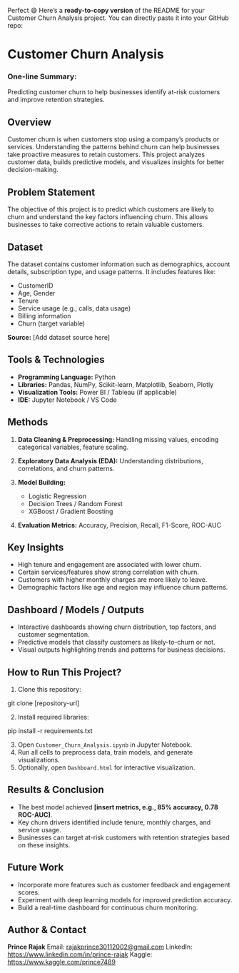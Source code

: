 Perfect 😄 Here’s a **ready-to-copy version** of the README for your Customer Churn Analysis project. You can directly paste it into your GitHub repo:

# **Customer Churn Analysis**

### **One-line Summary:**

Predicting customer churn to help businesses identify at-risk customers and improve retention strategies.

## **Overview**

Customer churn is when customers stop using a company’s products or services. Understanding the patterns behind churn can help businesses take proactive measures to retain customers. This project analyzes customer data, builds predictive models, and visualizes insights for better decision-making.

## **Problem Statement**

The objective of this project is to predict which customers are likely to churn and understand the key factors influencing churn. This allows businesses to take corrective actions to retain valuable customers.

## **Dataset**

The dataset contains customer information such as demographics, account details, subscription type, and usage patterns. It includes features like:

* CustomerID
* Age, Gender
* Tenure
* Service usage (e.g., calls, data usage)
* Billing information
* Churn (target variable)

**Source:** \[Add dataset source here]

## **Tools & Technologies**

* **Programming Language:** Python
* **Libraries:** Pandas, NumPy, Scikit-learn, Matplotlib, Seaborn, Plotly
* **Visualization Tools:** Power BI / Tableau (if applicable)
* **IDE:** Jupyter Notebook / VS Code

## **Methods**

1. **Data Cleaning & Preprocessing:** Handling missing values, encoding categorical variables, feature scaling.
2. **Exploratory Data Analysis (EDA):** Understanding distributions, correlations, and churn patterns.
3. **Model Building:**

   * Logistic Regression
   * Decision Trees / Random Forest
   * XGBoost / Gradient Boosting
4. **Evaluation Metrics:** Accuracy, Precision, Recall, F1-Score, ROC-AUC

## **Key Insights**

* High tenure and engagement are associated with lower churn.
* Certain services/features show strong correlation with churn.
* Customers with higher monthly charges are more likely to leave.
* Demographic factors like age and region may influence churn patterns.

## **Dashboard / Models / Outputs**

* Interactive dashboards showing churn distribution, top factors, and customer segmentation.
* Predictive models that classify customers as likely-to-churn or not.
* Visual outputs highlighting trends and patterns for business decisions.

## **How to Run This Project?**

1. Clone this repository:

git clone [repository-url]

2. Install required libraries:

pip install -r requirements.txt

3. Open `Customer_Churn_Analysis.ipynb` in Jupyter Notebook.
4. Run all cells to preprocess data, train models, and generate visualizations.
5. Optionally, open `Dashboard.html` for interactive visualization.

## **Results & Conclusion**

* The best model achieved **\[insert metrics, e.g., 85% accuracy, 0.78 ROC-AUC]**.
* Key churn drivers identified include tenure, monthly charges, and service usage.
* Businesses can target at-risk customers with retention strategies based on these insights.

## **Future Work**

* Incorporate more features such as customer feedback and engagement scores.
* Experiment with deep learning models for improved prediction accuracy.
* Build a real-time dashboard for continuous churn monitoring.

## **Author & Contact**

**Prince Rajak**
Email: [rajakprince30112002@gmail.com](mailto:rajakprince30112002@gmail.com)
LinkedIn: https://www.linkedin.com/in/prince-rajak
Kaggle: https://www.kaggle.com/prince7489


